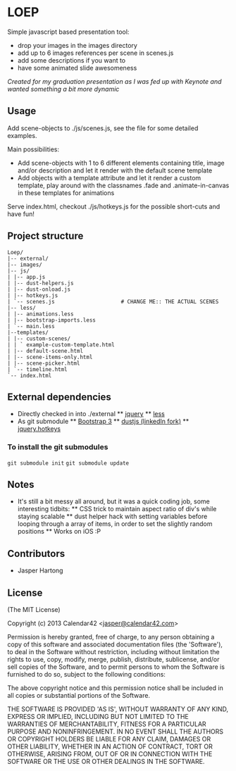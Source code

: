 # LOEP

Simple javascript based presentation tool: 
* drop your images in the images directory
* add up to 6 images references per scene in scenes.js
* add some descriptions if you want to
* have some animated slide awesomeness

_Created for my graduation presentation as I was fed up with Keynote and wanted something a bit more dynamic_

## Usage

Add scene-objects to ./js/scenes.js, see the file for some detailed examples.

Main possibilities:

* Add scene-objects with 1 to 6 different elements containing title, image and/or description and let it render with the default scene template
* Add objects with a template attribute and let it render a custom template, play around with the classnames .fade and .animate-in-canvas in these templates for animations

Serve index.html, checkout ./js/hotkeys.js for the possible short-cuts and have fun!

## Project structure

    Loep/
    |-- external/
    |-- images/
    |-- js/
    | |-- app.js
    | |-- dust-helpers.js
    | |-- dust-onload.js
    | |-- hotkeys.js
    | `-- scenes.js 					# CHANGE ME:: THE ACTUAL SCENES
    |-- less/
    | |-- animations.less 
    | |-- bootstrap-imports.less
    | `-- main.less
    |--templates/
    | |-- custom-scenes/
    | | ` example-custom-template.html
    | |-- default-scene.html
    | |-- scene-items-only.html
    | |-- scene-picker.html
    | `-- timeline.html
    `-- index.html


## External dependencies

* Directly checked in into ./external
** [jquery](http://jquery.com/)
** [less](http://lesscss.org/)
* As git submodule
** [Bootstrap 3](http://getbootstrap.com/)
** [dustjs (linkedIn fork)](http://linkedin.github.io/dustjs/)
** [jquery.hotkeys](https://github.com/tzuryby/jquery.hotkeys)

### To install the git submodules

`git submodule init`
`git submodule update`

## Notes

* It's still a bit messy all around, but it was a quick coding job, some interesting tidbits:
** CSS trick to maintain aspect ratio of div's while staying scalable
** dust helper hack with setting variables before looping through a array of items, in order to set the slightly random positions
** Works on iOS :P

## Contributors

* Jasper Hartong

## License

(The MIT License)

Copyright (c) 2013 Calendar42 &lt;jasper@calendar42.com&gt;

Permission is hereby granted, free of charge, to any person obtaining
a copy of this software and associated documentation files (the
'Software'), to deal in the Software without restriction, including
without limitation the rights to use, copy, modify, merge, publish,
distribute, sublicense, and/or sell copies of the Software, and to
permit persons to whom the Software is furnished to do so, subject to
the following conditions:

The above copyright notice and this permission notice shall be
included in all copies or substantial portions of the Software.

THE SOFTWARE IS PROVIDED 'AS IS', WITHOUT WARRANTY OF ANY KIND,
EXPRESS OR IMPLIED, INCLUDING BUT NOT LIMITED TO THE WARRANTIES OF
MERCHANTABILITY, FITNESS FOR A PARTICULAR PURPOSE AND NONINFRINGEMENT.
IN NO EVENT SHALL THE AUTHORS OR COPYRIGHT HOLDERS BE LIABLE FOR ANY
CLAIM, DAMAGES OR OTHER LIABILITY, WHETHER IN AN ACTION OF CONTRACT,
TORT OR OTHERWISE, ARISING FROM, OUT OF OR IN CONNECTION WITH THE
SOFTWARE OR THE USE OR OTHER DEALINGS IN THE SOFTWARE.
